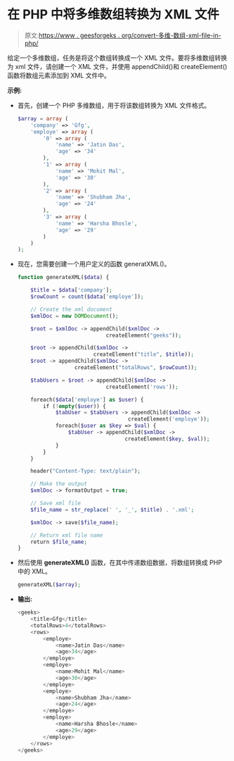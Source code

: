# 在 PHP 中将多维数组转换为 XML 文件

> 原文:[https://www . geesforgeks . org/convert-多维-数组-xml-file-in-php/](https://www.geeksforgeeks.org/convert-multidimensional-array-to-xml-file-in-php/)

给定一个多维数组，任务是将这个数组转换成一个 XML 文件。要将多维数组转换为 xml 文件，请创建一个 XML 文件，并使用 appendChild()和 createElement()函数将数组元素添加到 XML 文件中。

**示例:**

*   首先，创建一个 PHP 多维数组，用于将该数组转换为 XML 文件格式。

    ```php
    $array = array (
        'company' => 'Gfg',
        'employe' => array (
            '0' => array (
                'name' => 'Jatin Das',
                'age' => '34'
            ),
            '1' => array (
                'name' => 'Mohit Mal',
                'age' => '30'
            ),
            '2' => array (
                'name' => 'Shubham Jha',
                'age' => '24'
            ),
            '3' => array (
                'name' => 'Harsha Bhosle',
                'age' => '29'
            )
        )
    );
    ```

*   现在，您需要创建一个用户定义的函数 generatXML()。

    ```php
    function generateXML($data) {

        $title = $data['company'];
        $rowCount = count($data['employe']);

        // Create the xml document
        $xmlDoc = new DOMDocument();

        $root = $xmlDoc -> appendChild($xmlDoc ->
                                createElement("geeks"));

        $root -> appendChild($xmlDoc -> 
                            createElement("title", $title));
        $root -> appendChild($xmlDoc -> 
                      createElement("totalRows", $rowCount));

        $tabUsers = $root -> appendChild($xmlDoc ->
                                createElement('rows'));

        foreach($data['employe'] as $user) {
            if (!empty($user)) {
                $tabUser = $tabUsers -> appendChild($xmlDoc -> 
                                       createElement('employe'));
                foreach($user as $key => $val) {
                    $tabUser -> appendChild($xmlDoc ->
                                      createElement($key, $val));
                }
            }
        }

        header("Content-Type: text/plain");

        // Make the output
        $xmlDoc -> formatOutput = true;

        // Save xml file
        $file_name = str_replace(' ', '_', $title) . '.xml';

        $xmlDoc -> save($file_name);

        // Return xml file name
        return $file_name;
    }
    ```

*   然后使用 **generateXML()** 函数，在其中传递数组数据，将数组转换成 PHP 中的 XML。

    ```php
    generateXML($array);
    ```

*   **输出:**

    ```php
    <geeks>
        <title>Gfg</title>
        <totalRows>4</totalRows>
        <rows>
            <employe>
                <name>Jatin Das</name>
                <age>34</age>
            </employe>
            <employe>
                <name>Mohit Mal</name>
                <age>30</age>
            </employe>
            <employe>
                <name>Shubham Jha</name>
                <age>24</age>
            </employe>
            <employe>
                <name>Harsha Bhosle</name>
                <age>29</age>
            </employe>
        </rows>
    </geeks>
    ```